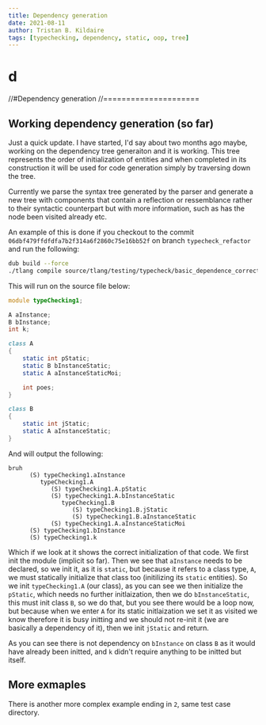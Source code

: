 ```yaml
---
title: Dependency generation
date: 2021-08-11
author: Tristan B. Kildaire
tags: [typechecking, dependency, static, oop, tree]
---
```


# d

//#Dependency generation
//=====================


## Working dependency generation (so far)

Just a quick update. I have started, I'd say about two months ago maybe, working on the dependency tree generaiton and it is working. This tree
represents the order of initialization of entities and when completed in its construction it will be used for code generation simply by
traversing down the tree.

Currently we parse the syntax tree generated by the parser and generate a new tree with components that contain a reflection or ressemblance rather
to their syntactic counterpart but with more information, such as has the node been visited already etc.

An example of this is done if you checkout to the commit `06dbf479ffdfdfa7b2f314a6f2860c75e16bb52f` on branch `typecheck_refactor` and run the following:

```bash
dub build --force
./tlang compile source/tlang/testing/typecheck/basic_dependence_correct1.t
```

This will run on the source file below:

```d
module typeChecking1;

A aInstance;
B bInstance;
int k;

class A
{
    static int pStatic;
    static B bInstanceStatic;
    static A aInstanceStaticMoi;

    int poes;
}

class B
{
    static int jStatic;
    static A aInstanceStatic;
}
```

And will output the following:

```
bruh
      (S) typeChecking1.aInstance
         typeChecking1.A
            (S) typeChecking1.A.pStatic
            (S) typeChecking1.A.bInstanceStatic
               typeChecking1.B
                  (S) typeChecking1.B.jStatic
                  (S) typeChecking1.B.aInstanceStatic
            (S) typeChecking1.A.aInstanceStaticMoi
      (S) typeChecking1.bInstance
      (S) typeChecking1.k
```

Which if we look at it shows the correct initialization of that code. We first init the module (implicit so far). Then we see that `aInstance` needs to be declared, so we init it, as it is `static`, but because it refers to a class type, `A`, we must statically initialize that class too (initilizing its `static` entities). So we init `typeChecking1.A` (our class), as you can see we then initialize the `pStatic`, which needs no further initlaization, then we do `bInstanceStatic`, this must init class `B`, so we do that,
but you see there would be a loop now, but because when we enter `A` for its static initlaization we set it as visited we know therefore it is busy initting and we should not re-init it (we are basically a dependency of it), then we init `jStatic` and return.

As you can see there is not dependency on `bInstance` on class `B` as it would have already been initted, and `k` didn't require anything to be initted but itself.

## More exmaples

There is another more complex example ending in `2`, same test case directory.
